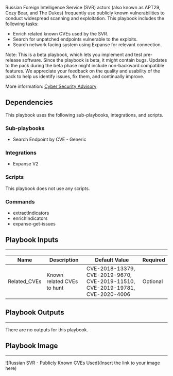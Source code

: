 Russian Foreign Intelligence Service (SVR) actors (also known as APT29, Cozy Bear, and The Dukes) frequently use publicly known vulnerabilities to conduct widespread scanning and exploitation.
This playbook includes the following tasks:
- Enrich related known CVEs used by the SVR.
- Search for unpatched endpoints vulnerable to the exploits.
- Search network facing system using Expanse for relevant connection.

Note: This is a beta playbook, which lets you implement and test pre-release software. Since the playbook is beta, it might contain bugs. Updates to the pack during the beta phase might include non-backward compatible features. We appreciate your feedback on the quality and usability of the pack to help us identify issues, fix them, and continually improve. 

More information:
[Cyber Security Advisory](https://media.defense.gov/2021/Apr/15/2002621240/-1/-1/0/CSA_SVR_TARGETS_US_ALLIES_UOO13234021.PDF/CSA_SVR_TARGETS_US_ALLIES_UOO13234021.PDF)

## Dependencies
This playbook uses the following sub-playbooks, integrations, and scripts.

### Sub-playbooks
* Search Endpoint by CVE - Generic

### Integrations
* Expanse V2
### Scripts
This playbook does not use any scripts.

### Commands
* extractIndicators
* enrichIndicators
* expanse-get-issues

## Playbook Inputs
---

| **Name** | **Description** | **Default Value** | **Required** |
| --- | --- | --- | --- |
| Related_CVEs | Known related CVEs to hunt | CVE-2018-13379, CVE-2019-9670, CVE-2019-11510, CVE-2019-19781, CVE-2020-4006 | Optional |

## Playbook Outputs
---
There are no outputs for this playbook.

## Playbook Image
---
![Russian SVR - Publicly Known CVEs Used](Insert the link to your image here)